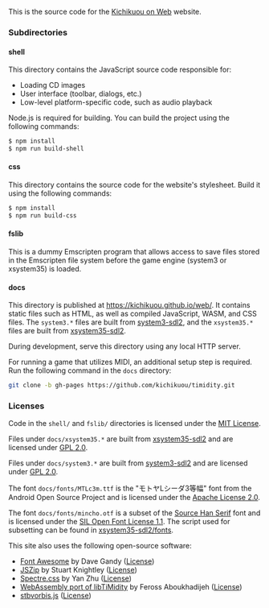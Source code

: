 This is the source code for the
[Kichikuou on Web](https://kichikuou.github.io/web/) website.

### Subdirectories

#### shell
This directory contains the JavaScript source code responsible for:

* Loading CD images
* User interface (toolbar, dialogs, etc.)
* Low-level platform-specific code, such as audio playback

Node.js is required for building. You can build the project using the following
commands:

```bash
$ npm install
$ npm run build-shell
```

#### css
This directory contains the source code for the website's stylesheet. Build it
using the following commands:

```bash
$ npm install
$ npm run build-css
```

#### fslib
This is a dummy Emscripten program that allows access to save files stored in
the Emscripten file system before the game engine (system3 or xsystem35) is
loaded.

#### docs
This directory is published at https://kichikuou.github.io/web/. It contains
static files such as HTML, as well as compiled JavaScript, WASM, and CSS files.
The `system3.*` files are built from [system3-sdl2], and the `xsystem35.*`
files are built from [xsystem35-sdl2].

During development, serve this directory using any local HTTP server.

For running a game that utilizes MIDI, an additional setup step is required.
Run the following command in the `docs` directory:

```bash
git clone -b gh-pages https://github.com/kichikuou/timidity.git
```

### Licenses
Code in the `shell/` and `fslib/` directories is licensed under the
[MIT License](shell/LICENSE).

Files under `docs/xsystem35.*` are built from [xsystem35-sdl2] and are licensed
under
[GPL 2.0](https://github.com/kichikuou/xsystem35-sdl2/blob/master/COPYING).

Files under `docs/system3.*` are built from [system3-sdl2] and are licensed
under
[GPL 2.0](https://github.com/kichikuou/system3-sdl2/blob/master/COPYING).

The font `docs/fonts/MTLc3m.ttf` is the "モトヤLシーダ3等幅" font from the
Android Open Source Project and is licensed under the
[Apache License 2.0](docs/fonts/MTLc3m.ttf.license).

The font `docs/fonts/mincho.otf` is a subset of the
[Source Han Serif](https://github.com/adobe-fonts/source-han-serif/) font and
is licensed under the
[SIL Open Font License 1.1](docs/fonts/mincho.otf.license). The script used for
subsetting can be found in
[xsystem35-sdl2/fonts](https://github.com/kichikuou/xsystem35-sdl2/blob/master/fonts/CMakeLists.txt).

This site also uses the following open-source software:

- [Font Awesome](https://fontawesome.com/v4.7.0/) by Dave Gandy ([License](https://fontawesome.com/v4.7.0/license/))
- [JSZip](https://stuk.github.io/jszip/) by Stuart Knightley ([License](https://github.com/Stuk/jszip/blob/v3.1.3/LICENSE.markdown))
- [Spectre.css](https://picturepan2.github.io/spectre/) by Yan Zhu ([License](https://github.com/picturepan2/spectre/blob/v0.5.8/LICENSE))
- [WebAssembly port of libTiMidity](https://github.com/feross/timidity) by Feross Aboukhadijeh ([License](https://github.com/kichikuou/timidity/blob/kichikuou/LICENSE))
- [stbvorbis.js](https://github.com/hajimehoshi/stbvorbis.js) ([License](https://github.com/hajimehoshi/stbvorbis.js/blob/v0.2.2/LICENSE))

[system3-sdl2]: https://github.com/kichikuou/system3-sdl2
[xsystem35-sdl2]: https://github.com/kichikuou/xsystem35-sdl2